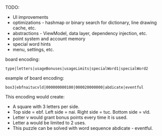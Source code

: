 TODO:

- UI improvements
- optimizations - hashmap or binary search for dictionary, line drawing cache, etc.
- abstractions - ViewModel, data layer, dependency injection, etc.
- point system and account memory
- special word hints
- menu, settings, etc.

board encoding:

```
type|letters|usageBonuses|usageLimits|specialWord1|specialWord2
```

example of board encoding:

```
box3|ebfnaitucvld|000000000100|000020000000|abdicate|eventful
```

This encoding would create:
- A square with 3 letters per side.
- Top side = ebf. Left side = nai. Right side = tuc. Bottom side = vld.
- Letter v would grant bonus points every time it is used.
- Letter a would be limited to 2 uses.
- This puzzle can be solved with word sequence abdicate - eventful.
